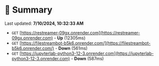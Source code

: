 # 📖 Summary
Last updated: **7/10/2024, 10:32:33 AM**

- `GET` [https://restreamer-09gx.onrender.com](https://restreamer-09gx.onrender.com) - **Up** (12305ms)
- `GET` [https://filestreambot-b5k6.onrender.com/](https://filestreambot-b5k6.onrender.com/) - **Down** (561ms)
- `GET` [https://jupyterlab-python3-12-3.onrender.com](https://jupyterlab-python3-12-3.onrender.com) - **Down** (587ms)
